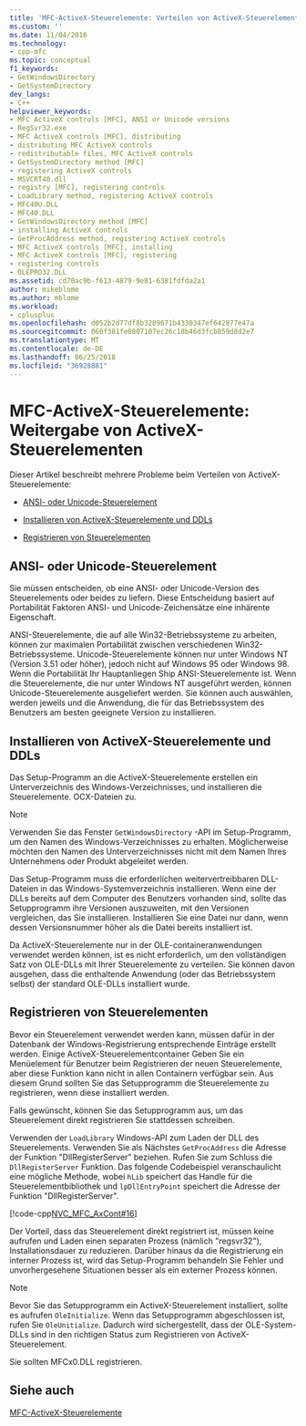 ```yaml
---
title: 'MFC-ActiveX-Steuerelemente: Verteilen von ActiveX-Steuerelemente | Microsoft Docs'
ms.custom: ''
ms.date: 11/04/2016
ms.technology:
- cpp-mfc
ms.topic: conceptual
f1_keywords:
- GetWindowsDirectory
- GetSystemDirectory
dev_langs:
- C++
helpviewer_keywords:
- MFC ActiveX controls [MFC], ANSI or Unicode versions
- RegSvr32.exe
- MFC ActiveX controls [MFC], distributing
- distributing MFC ActiveX controls
- redistributable files, MFC ActiveX controls
- GetSystemDirectory method [MFC]
- registering ActiveX controls
- MSVCRT40.dll
- registry [MFC], registering controls
- LoadLibrary method, registering ActiveX controls
- MFC40U.DLL
- MFC40.DLL
- GetWindowsDirectory method [MFC]
- installing ActiveX controls
- GetProcAddress method, registering ActiveX controls
- MFC ActiveX controls [MFC], installing
- MFC ActiveX controls [MFC], registering
- registering controls
- OLEPRO32.DLL
ms.assetid: cd70ac9b-f613-4879-9e81-6381fdfda2a1
author: mikeblome
ms.author: mblome
ms.workload:
- cplusplus
ms.openlocfilehash: d052b2d77df8b3209671b4330347ef642877e47a
ms.sourcegitcommit: 060f381fe0807107ec26c18b46d3fcb859d8d2e7
ms.translationtype: MT
ms.contentlocale: de-DE
ms.lasthandoff: 06/25/2018
ms.locfileid: "36928881"
---
```

# <a name="mfc-activex-controls-distributing-activex-controls"></a>MFC-ActiveX-Steuerelemente: Weitergabe von ActiveX-Steuerelementen
Dieser Artikel beschreibt mehrere Probleme beim Verteilen von ActiveX-Steuerelemente:  
  
-   [ANSI- oder Unicode-Steuerelement](#_core_ansi_or_unicode_control_versions)  
  
-   [Installieren von ActiveX-Steuerelemente und DDLs](#_core_installing_activex_controls_and_redistributable_dlls)  
  
-   [Registrieren von Steuerelementen](#_core_registering_controls)  
  
##  <a name="_core_ansi_or_unicode_control_versions"></a> ANSI- oder Unicode-Steuerelement  
 Sie müssen entscheiden, ob eine ANSI- oder Unicode-Version des Steuerelements oder beides zu liefern. Diese Entscheidung basiert auf Portabilität Faktoren ANSI- und Unicode-Zeichensätze eine inhärente Eigenschaft.  
  
 ANSI-Steuerelemente, die auf alle Win32-Betriebssysteme zu arbeiten, können zur maximalen Portabilität zwischen verschiedenen Win32-Betriebssysteme. Unicode-Steuerelemente können nur unter Windows NT (Version 3.51 oder höher), jedoch nicht auf Windows 95 oder Windows 98. Wenn die Portabilität Ihr Hauptanliegen Ship ANSI-Steuerelemente ist. Wenn die Steuerelemente, die nur unter Windows NT ausgeführt werden, können Unicode-Steuerelemente ausgeliefert werden. Sie können auch auswählen, werden jeweils und die Anwendung, die für das Betriebssystem des Benutzers am besten geeignete Version zu installieren.  
  
##  <a name="_core_installing_activex_controls_and_redistributable_dlls"></a> Installieren von ActiveX-Steuerelemente und DDLs  
 Das Setup-Programm an die ActiveX-Steuerelemente erstellen ein Unterverzeichnis des Windows-Verzeichnisses, und installieren die Steuerelemente. OCX-Dateien zu.  
  
> [!NOTE]
>  Verwenden Sie das Fenster `GetWindowsDirectory` -API im Setup-Programm, um den Namen des Windows-Verzeichnisses zu erhalten. Möglicherweise möchten den Namen des Unterverzeichnisses nicht mit dem Namen Ihres Unternehmens oder Produkt abgeleitet werden.  
  
 Das Setup-Programm muss die erforderlichen weitervertreibbaren DLL-Dateien in das Windows-Systemverzeichnis installieren. Wenn eine der DLLs bereits auf dem Computer des Benutzers vorhanden sind, sollte das Setupprogramm ihre Versionen auszuweiten, mit den Versionen vergleichen, das Sie installieren. Installieren Sie eine Datei nur dann, wenn dessen Versionsnummer höher als die Datei bereits installiert ist.  
  
 Da ActiveX-Steuerelemente nur in der OLE-containeranwendungen verwendet werden können, ist es nicht erforderlich, um den vollständigen Satz von OLE-DLLs mit Ihrer Steuerelemente zu verteilen. Sie können davon ausgehen, dass die enthaltende Anwendung (oder das Betriebssystem selbst) der standard OLE-DLLs installiert wurde.  
  
##  <a name="_core_registering_controls"></a> Registrieren von Steuerelementen  
 Bevor ein Steuerelement verwendet werden kann, müssen dafür in der Datenbank der Windows-Registrierung entsprechende Einträge erstellt werden. Einige ActiveX-Steuerelementcontainer Geben Sie ein Menüelement für Benutzer beim Registrieren der neuen Steuerelemente, aber diese Funktion kann nicht in allen Containern verfügbar sein. Aus diesem Grund sollten Sie das Setupprogramm die Steuerelemente zu registrieren, wenn diese installiert werden.  
  
 Falls gewünscht, können Sie das Setupprogramm aus, um das Steuerelement direkt registrieren Sie stattdessen schreiben.  
  
 Verwenden der `LoadLibrary` Windows-API zum Laden der DLL des Steuerelements. Verwenden Sie als Nächstes `GetProcAddress` die Adresse der Funktion "DllRegisterServer" beziehen. Rufen Sie zum Schluss die `DllRegisterServer` Funktion. Das folgende Codebeispiel veranschaulicht eine mögliche Methode, wobei `hLib` speichert das Handle für die Steuerelementbibliothek und `lpDllEntryPoint` speichert die Adresse der Funktion "DllRegisterServer".  
  
 [!code-cpp[NVC_MFC_AxCont#16](../mfc/codesnippet/cpp/mfc-activex-controls-distributing-activex-controls_1.cpp)]  
  
 Der Vorteil, dass das Steuerelement direkt registriert ist, müssen keine aufrufen und Laden einen separaten Prozess (nämlich "regsvr32"), Installationsdauer zu reduzieren. Darüber hinaus da die Registrierung ein interner Prozess ist, wird das Setup-Programm behandeln Sie Fehler und unvorhergesehene Situationen besser als ein externer Prozess können.  
  
> [!NOTE]
>  Bevor Sie das Setupprogramm ein ActiveX-Steuerelement installiert, sollte es aufrufen `OleInitialize`. Wenn das Setupprogramm abgeschlossen ist, rufen Sie `OleUnitialize`. Dadurch wird sichergestellt, dass der OLE-System-DLLs sind in den richtigen Status zum Registrieren von ActiveX-Steuerelement.  
  
 Sie sollten MFCx0.DLL registrieren.  
  
## <a name="see-also"></a>Siehe auch  
 [MFC-ActiveX-Steuerelemente](../mfc/mfc-activex-controls.md)

